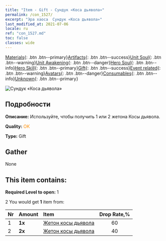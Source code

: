 ```yaml
---
title: "Item - Gift - Сундук «Коса дьявола»"
permalink: /con_1527/
excerpt: "Эра хаоса  Сундук «Коса дьявола»"
last_modified_at: 2021-07-06
locale: ru
ref: "con_1527.md"
toc: false
classes: wide
---
```

 [Materials](/ItemsRU/){: .btn .btn--primary}[Artifacts](/ItemsRU/Artifacts/){: .btn .btn--success}[Unit Soul](/ItemsRU/UnitSoul/){: .btn .btn--warning}[Unit Awakening](/ItemsRU/UnitAwakening/){: .btn .btn--danger}[Hero Soul](/ItemsRU/HeroSoul/){: .btn .btn--info}[Hero Skill](/ItemsRU/HeroSkill/){: .btn .btn--primary}[Gift](/ItemsRU/Gift/){: .btn .btn--success}[Event related](/ItemsRU/Events/){: .btn .btn--warning}[Avatars](/ItemsRU/Avatars/){: .btn .btn--danger}[Consumables](/ItemsRU/Consumables/){: .btn .btn--info}[Unknown](/ItemsRU/Unknown/){: .btn .btn--primary}

 ![Сундук «Коса дьявола»](/images/t/i_907141.png)

## Подробности
 **Описание:** Используйте, чтобы получить 1 или 2 жетона Косы дьявола.

 **Quality:** <span style="color: #FF8C00">OK</span>

 **Type:** Gift

## Gather

  None

## This item contains:

 **Required Level to open:** 1

 2 You would get **1** item  from:

  | Nr | Amount |     Item    | Drop Rate,% |
  |:---|:-------|:------------|:---------:|
  | 1 |  **1x** | [Жетон косы дьявола](/ItemsRU/con_984/) | 60 | 
  | 2 |  **2x** | [Жетон косы дьявола](/ItemsRU/con_984/) | 40 | 

